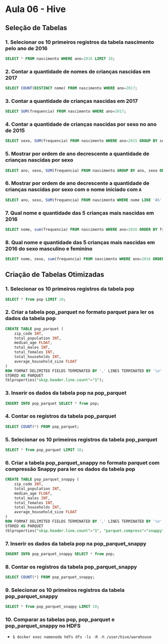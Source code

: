 # Aula 06 - Hive

## Seleção de Tabelas

### 1. Selecionar os 10 primeiros registros da tabela nascimento pelo ano de 2016

```sql
SELECT * FROM nascimento WHERE ano=2016 LIMIT 10;
```

### 2. Contar a quantidade de nomes de crianças nascidas em 2017

```sql
SELECT COUNT(DISTINCT nome) FROM nascimento WHERE ano=2017;
```

### 3. Contar a quantidade de crianças nascidas em 2017

```sql
SELECT SUM(frequencia) FROM nascimento WHERE ano=2017;
```

### 4. Contar a quantidade de crianças nascidas por sexo no ano de 2015

```sql
SELECT sexo, SUM(frequencia) FROM nascimento WHERE ano=2015 GROUP BY sexo;
```

### 5. Mostrar por ordem de ano decrescente a quantidade de crianças nascidas por sexo

```sql
SELECT ano, sexo, SUM(frequencia) FROM nascimento GROUP BY ano, sexo ORDER BY ano DESC;
```

### 6. Mostrar por ordem de ano decrescente a quantidade de crianças nascidas por sexo com o nome iniciado com `A`

```sql
SELECT ano, sexo, SUM(frequencia) FROM nascimento WHERE nome LIKE 'A%' GROUP BY ano, sexo ORDER BY ano DESC;
```

### 7. Qual nome e quantidade das 5 crianças mais nascidas em 2016

```sql
SELECT nome, sum(frequencia) FROM nascimento WHERE ano=2016 ORDER BY frequencia DESC LIMIT 5;
```

### 8. Qual nome e quantidade das 5 crianças mais nascidas em 2016 do sexo masculino e feminino

```sql
SELECT nome, sexo, sum(frequencia) FROM nascimento WHERE ano=2016 ORDER BY frequencia DESC LIMIT 5;
```

## Criação de Tabelas Otimizadas

### 1. Selecionar os 10 primeiros registros da tabela pop

```sql
SELECT * from pop LIMIT 10;
```

### 2. Criar a tabela pop_parquet no formato parquet para ler os dados da tabela pop

```sql
CREATE TABLE pop_parquet (
    zip_code INT,
    total_population INT,
    median_age FLOAT,
    total_males INT,
    total_females INT,
    total_households INT,
    average_household_size FLOAT
)
ROW FORMAT DELIMITED FIELDS TERMINATED BY ',' LINES TERMINATED BY '\n'
STORED AS PARQUET
tblproperties("skip.header.line.count"="1");
```

### 3. Inserir os dados da tabela pop na pop_parquet

```sql
INSERT INTO pop_parquet SELECT * from pop;
```

### 4. Contar os registros da tabela pop_parquet

```sql
SELECT COUNT(*) FROM pop_parquet;
```

### 5. Selecionar os 10 primeiros registros da tabela pop_parquet

```sql
SELECT * from pop_parquet LIMIT 10;
```

### 6. Criar a tabela pop_parquet_snappy no formato parquet com compressão Snappy para ler os dados da tabela pop

```sql
CREATE TABLE pop_parquet_snappy (
    zip_code INT,
    total_population INT,
    median_age FLOAT,
    total_males INT,
    total_females INT,
    total_households INT,
    average_household_size FLOAT
)
ROW FORMAT DELIMITED FIELDS TERMINATED BY ',' LINES TERMINATED BY '\n'
STORED AS PARQUET
tblproperties("skip.header.line.count"="1", "parquet.compress"="snappy");
```

### 7. Inserir os dados da tabela pop na pop_parquet_snappy

```sql
INSERT INTO pop_parquet_snappy SELECT * from pop;
```

### 8. Contar os registros da tabela pop_parquet_snappy

```sql
SELECT COUNT(*) FROM pop_parquet_snappy;
```

### 9. Selecionar os 10 primeiros registros da tabela pop_parquet_snappy

```sql
SELECT * from pop_parquet_snappy LIMIT 10;
```

### 10. Comparar as tabelas pop, pop_parquet e pop_parquet_snappy no HDFS

- `$ docker exec namenode hdfs dfs -ls -R -h /user/hive/warehouse`
